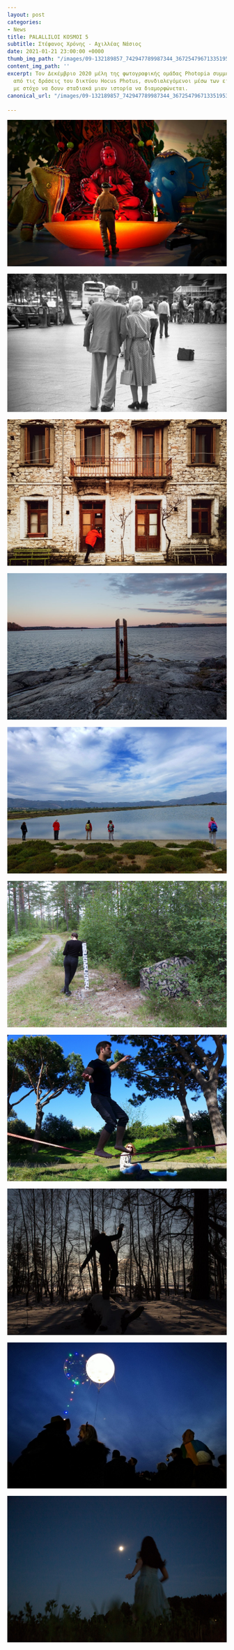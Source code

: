 ```yaml
---
layout: post
categories:
- News
title: PALALLILOI KOSMOI 5
subtitle: Στέφανος Χρόνης - Αχιλλέας Νάσιος
date: 2021-01-21 23:00:00 +0000
thumb_img_path: "/images/09-132189857_742947789987344_3672547967133519539_n.jpg"
content_img_path: ''
excerpt: Τον Δεκέμβριο 2020 μέλη της φωτογραφικής ομάδας Photopia συμμετείχαν σε μια
  από τις δράσεις του δικτύου Hocus Photus, συνδιαλεγόμενοι μέσω των εικόνων τους
  με στόχο να δουν σταδιακά μιαν ιστορία να διαμορφώνεται.
canonical_url: "/images/09-132189857_742947789987344_3672547967133519539_n.jpg"

---
```

![](/images/01-131918342_2764297093890588_208833646900822638_n.jpg)

![](/images/02-68286715_10219489289445252_142364314592870400_o.jpg)

![](/images/03-131931858_155568419240622_4754998258766133590_n.jpg)

![](/images/04-57471890_10218520588588336_5973960004456153088_o.jpg)

![](/images/05-131988588_683470285647470_3455116983322398284_n.jpg)

![](/images/06_mg_8412.jpg)

![](/images/07-132186586_4039847416028684_579944151765592970_n.jpg)

![](/images/08-19250680_10214925518233824_4687237879764585407_o.jpg)

![](/images/09-132189857_742947789987344_3672547967133519539_n.jpg)

![](/images/10_mg_2562.jpg)